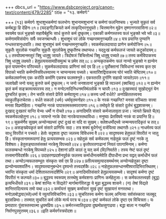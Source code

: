+++
dbcs_url = "https://www.dsbcproject.org/canon-text/content/479/2285"
title = "१३. कर्मवर्गः"

+++
(१३) कर्मवर्गः
शुभाशुभकर्मणां फलभोगः
शुभानामशुभानां च कर्मणां फलनिश्चयः। 
भुज्यते सुकृतं सर्व कर्मबद्धा हि देहिनः॥१॥
(यदङ्‍गी)क्रियते कर्म तत्कृद्भिरनुभूयते। 
चित्तमानेन मूढेन तृष्णानगरवासिना॥२॥
स्वयमेव फलं भुङ्‍क्ते 
सहायैर्बहुभिः सार्ध कुरुते कर्म दुष्कृतम्। 
एकाकी कर्मणस्तस्य फलं भुङ्‍क्ते भवे भवे॥३॥
कर्मणामविसंयोगः सर्वैः स्वजनबान्धवैः। 
शुभाशुभं परं लोके गच्छन्तमनुगच्छति॥४॥
यत्र प्रयान्ति पुण्यानि गन्धस्तत्रानुधावति। 
तथा शुभाशुभं कर्म गच्छन्तमनुगच्छति। 
स्वकर्मफलदायादा प्राणेन कर्मयोजिनः॥५॥
सुकृतैः सुरलोकं गच्छन्ति 
सुकृतैः सुरलोकेषु दुष्कृतैश्च तथाप्यधः। 
यद्‍दुःखं कर्मफलजं जायते कटुकोदयम्॥६॥
तस्योपमानमसुरं त्रिषु धातुषु जायते। 
त्रिदोषजं त्रिचित्तोत्थं त्रिषु धातुषु पच्यते॥७॥
तस्य कर्मविपाकस्य त्रिषु धातुषु लक्ष्यते। 
हेतुप्रत्ययसामग्रीसमुत्थं च प्रमेव तत्॥८॥
अन्यकृतकर्मणः फलं नान्यो भुङ्‍क्ते 
न ह्यन्येन कृतं पापमन्येन परिपच्यते। 
सुकर्मफलदायादः प्राणिनां सर्व एव हि॥९॥
पूर्वोक्तानां त्रिविधानां स्वस्य कृत एव विपाको भवति 
कर्मणस्त्रिविधस्यास्य न चाप्यन्यस्य पच्यते। 
चत्वारिंशद्विपाकस्य घोरं भवति चेष्टितम्॥१०॥
कर्मफलवर्णनम् 
एकः करोति कर्माणि एकश्च फलमश्नुते। 
एकस्तरति दुर्गाणि सहायो जायतेऽपरः॥११॥
जलापेक्षी जनो यस्तु कुरुते कर्म दुष्कृतम्। 
न जनो जनशतानां भुङ्‍क्ते हि व्यञ्जनं (क्वचित्)॥१२॥
न ह्यन्येन कृतं कर्म सङ्‍क्रामत्यपरस्य तत्। 
न मन्येऽनादिनिधनमस्मिंल्लोके न चापरैः॥१३॥
दुःखास्वादं सुखोद्भूतं येन दुश्चरितं कृतम्। 
तेन चरति संसारे प्रेरिते कर्मवायुना॥१४॥
कस्य धर्मो वर्धते?
अनपेक्षिततत्त्वस्य व्याकुलीकृतचेतसः। 
वर्धते सकलो (धर्मः) धर्मावृतमनोहरः॥१५॥
के नरकं गच्छन्ति?
मनसा वञ्चिताः सत्त्वा मनसा विप्रमोहिताः। 
गच्छन्ति नरकं पापास्तमस्तमपरायणाः॥१६॥
तमोवृते हि संसारे दुर्लभं बुद्धशासनम्। 
दुःखाद् दुःखतरं यान्ति येभ्यः धर्मो न रोचते॥१७॥
अनादिमति संसारे कर्मजालावृता प्रजा। 
जायते भ्रियते चै(व) स्वकर्मफलहेतुना॥१८॥
जायन्ते नरके देवा नारकेयास्तथाविधाः। 
मनुष्याः प्रेतविषये नरकं वा प्रयान्ति हि॥१९॥
सुकर्मणैव सुखम् 
अन्योन्यप्रभवं दृष्टं दुःखं वा यदि वा सुखम्। 
क्लेशधर्मोद्भवे जन्मन्यपरादिकृतं च तत्॥२०॥
असङ्‍ख्येयकृतं कर्म संसारे प्राणिभिः सदा। 
तत्र शक्यं बुधैर्गन्तुं वर्जयित्वा तथागतैः॥२१॥
नाधर्मस्य फलं साधु विपरीतं न पच्यते। 
हेतोः सदृशता दृष्टा जलस्य विविधस्य वै॥२२॥
सादृश्यस्य हेतुफलं विपरीतं न जातु हि। 
संस्कृतानामरूपाणां हेतुः प्रत्ययसम्भवः॥२३॥
सहेतुकं सर्व कर्मफलम् 
नाहेतुकं फलं दृष्टं नरके तु विशेषतः। 
हेतुसङ्घातसंसक्तं नरकेषु विपच्यते॥२४॥
कृतोपरतगाढानां नियतं पापगामिनाम्। 
कर्मणा फलसम्बन्धो नरकेषु विपच्यते॥२५॥
देशानां प्रति कालं तु यत् कर्म (वि)निवर्तते। 
तस्य नेष्टं फलं दृष्टं तत्त्वमार्गविदर्शकैः॥२६॥
उदाहरणप्रदर्शनपूर्वकं फलस्य कर्माधीनत्वमेवेति 
दीपाधीना प्रभा यद्वत् कर्माधीनं फलं तथा। 
अन्योऽन्यफलसम्भूतः संस्कृतः सर्व एव हि॥२७॥
प्रतीत्यसमुत्पादसमर्थनम् 
अन्योन्यहेतुका दृष्टा ह्यन्योन्यवशवर्तिनः। 
सादृश्यस्यानुबन्धेन दृश्यन्ते तत्त्वदर्शकैः॥२८॥
नाहेतुफलसन्धानमीश्वरादिभिरास्थितम्। 
भवन्ति संस्कृता धर्मा देशितास्तत्त्वदर्शिभिः॥२९॥
अनादिमतिसंसारे हेतुप्रत्ययसम्भवे। 
सादृश्यं कर्मणा दृष्टं विपरीतं न कल्प्यते॥३०॥
बुद्धस्य स्वरूपम् 
तत्स्थेषु कर्मवशगाः प्राणिनः कर्महेतुजाः। 
स कर्मफलतत्त्वज्ञो (बुद्ध) इत्यभिधीयते॥३१॥
केषां शान्तिः न विद्यते?
मार्गामार्गविरुद्धा ये मूढा बुद्धस्य शासने। 
(न) तेषां विद्यते शान्तिरादित्यस्य तमो यथा॥३२॥
कर्मायत्तं सुखम्
कर्मायत्तं सुखं दृष्टं सुखायत्तं मनस्तथा। 
मनोऽवबोद्धया(स्ते)धर्मा ये व्युत्पत्तिविचारिणः॥३३॥
सुचरितस्य कर्मणः फलम् 
अनित्याः सर्वसंस्कारा जलबुद् बुदसन्निभाः। 
तस्मात् सुचरितं कर्म लोके मर्त्य परत्र च॥३४॥
दृष्टं कर्मफलं लोके दृष्टा एव विचित्रता। 
यः प्रमादपरः पुंसास्तस्यात्मा ध्रुवमप्रियः॥३५॥
कर्मरज्ज्वातिदृढया दुष्प्रमोक्षसुगाढया। 
बद्धा बाला न गच्छन्ति निर्वाणपुरमुत्तमम्॥३६॥
॥इति कर्मवर्गस्त्रयोदशः॥
